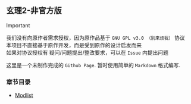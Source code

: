 ## 玄理2-非官方版
> [!IMPORTANT]  
> 我们没有向原作者需求授权，因为原作品基于 `GNU GPL v3.0 （别来烦我）` 协议  
> 本项目不直接基于原作开发，而是受到原作的设计启发而来  
> 如果对协议授权有 疑问/问题提出/整改要求，可以在 `Issue` 内提出问题

这里是一个未制作完成的 `Github Page`.
暂时使用简单的 `Markdown` 格式编写.

### 章节目录

- [Modlist](modlist.md)